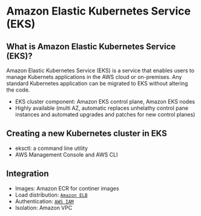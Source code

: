 # Amazon Elastic Kubernetes Service (EKS)
## What is Amazon Elastic Kubernetes Service (EKS)?
Amazon Elastic Kubernetes Service (EKS) is a service that enables users to manage Kubernets applications in the AWS cloud or on-premises. Any standard Kubernetes application can be migrated to EKS without altering the code.

- EKS cluster component: Amazon EKS control plane, Amazon EKS nodes
- Highly available (multi AZ, automatic replaces unhelathy control pane instances and automated upgrades and patches for new control planes)

## Creating a new Kubernetes cluster in EKS
- eksctl: a command line utility 
- AWS Management Console and AWS CLI

## Integration
- Images: Amazon ECR for continer images
- Load distribution: [`Amazon ELB`](./ELB.md)
- Authentication: [`AWS IAM`](./IAM.md)
- Isolation: Amazon VPC

